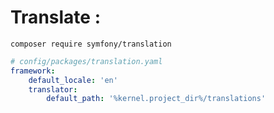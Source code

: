 # Translate :

```
composer require symfony/translation
```


```yaml
# config/packages/translation.yaml
framework:
    default_locale: 'en'
    translator:
        default_path: '%kernel.project_dir%/translations'
```
